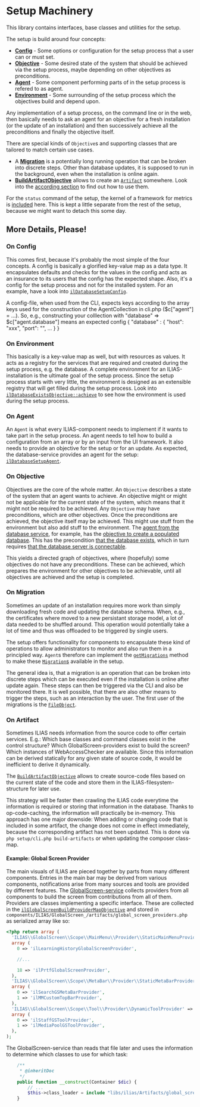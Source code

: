 # Setup Machinery

This library contains interfaces, base classes and utilities for the setup.

The setup is build around four concepts:

* [**Config**](./Config.php) - Some options or configuration for the setup process
that a user can or must set.
* [**Objective**](./Objective.php) - Some desired state of the system that should
be achieved via the setup process, maybe depending on other objectives as preconditions.
* [**Agent**](./Agent.php) - Some component performing parts of in the setup process
is refered to as agent.
* [**Environment**](./Environment.php) - Some surrounding of the setup process which
the objectives build and depend upon.

Any implementation of a setup process, on the command line or in the web, then
basically needs to ask an agent for an objective for a fresh installation (or the
update of an installation) and then successively achieve all the preconditions
and finally the objective itself.

There are special kinds of `Objective`s and supporting classes that are tailored to
match certain use cases.

* A [**Migration**](Migration.php) is a potentially long running operation that can be
broken into discrete steps. Other than database updates, it is supposed to run in the
background, even when the installation is online again.
* [**BuildArtifactObjective**](Objective/BuildArtifactObjective.php) allows to create an
[`Artifact`](./Artifact.php) somewhere. Look into the [according section](#on-artifacts)
to find out how to use them.

For the `status` command of the setup, the kernel of a framework for metrics is
[included](./Metrics/README.md) here. This is kept a little separate from the rest
of the setup, because we might want to detach this some day.


## More Details, Please!

### On Config

This comes first, because it's probably the most simple of the four concepts. A
config is basically a glorified key-value map as a data type. It encapsulates
defaults and checks for the values in the config and acts as an insurance to its
users that the config has the expected shape. Also, it's a config for the setup
process and not for the installed system. For an example, have a look into
[`ilDatabaseSetupConfig`](Services/Database/classes/Setup/class.ilDatabaseSetupConfig.php).

A config-file, when used from the CLI, expects keys according to the array keys used
for the construction of the AgentCollection in cli.php ($c["agent"] = ...).
So, e.g., constructing your colllection with "database" => $c["agent.database"] means
an expected config
{
  "database" : {
      "host": "xxx",
      "port": "",
      ...
  }
}


### On Environment

This basically is a key-value map as well, but with resources as values. It acts
as a registry for the services that are required and created during the setup
process, e.g. the database. A complete environment for an ILIAS-installation is
the ultimate goal of the setup process. Since the setup process starts with very
little, the environment is designed as an extensible registry that will get
filled during the setup process. Look into [`ilDatabaseExistsObjective::achieve`](Services/Database/classes/Setup/class.ilDatabaseExistsObjective.php)
to see how the environment is used during the setup process.


### On Agent

An `Agent` is what every ILIAS-component needs to implement if it wants to take
part in the setup process. An agent needs to tell how to build a configuration
from an array or by an input from the UI framework. It also needs to provide an
objective for the setup or for an update. As expected, the database-service
provides an agent for the setup: [`ilDatabaseSetupAgent`](Services/Database/classes/Setup/class.ilDatabaseSetupAgent.php).


### On Objective

Objectives are the core of the whole matter. An `Objective` describes a state of
the system that an agent wants to achieve. An objective might or might not be
applicable for the current state of the system, which means that it might not
be required to be achieved. Any `Objective` may have preconditions, which are
other objectives. Once the preconditions are achieved, the objective itself may
be achieved. This might use stuff from the environment but also add stuff to
the environment. The [agent from the database service](Services/Database/classes/Setup/class.ilDatabaseSetupAgent.php),
for example, has the [objective to create a populated database](Services/Database/classes/Setup/class.ilDatabasePopulatedObjective.php).
This has the precondition [that the database exists](Services/Database/classes/Setup/class.ilDatabaseExistsObjective.php),
which in turn requires [that the database server is connectable](Services/Database/classes/Setup/class.ilDatabaseExistsObjective.php).

This yields a directed graph of objectives, where (hopefully) some objectives do
not have any preconditions. These can be achieved, which prepares the environment
for other objectives to be achievable, until all objectives are achieved and the
setup is completed.


### On Migration

Sometimes an update of an installation requires more work than simply downloading
fresh code and updating the database schema. When, e.g., the certificates where
moved to a new persistant storage model, a lot of data needed to be shuffled around.
This operation would potentially take a lot of time and thus was offloaded to be
triggered by single users.

The setup offers functionality for components to encapsulate these kind of operations
to allow administrators to monitor and also run them in a principled way. `Agent`s
therefore can implement the [`getMigrations`](`src/Setup/Agent.php#L82`) method to
make these [`Migration`s](src/Setup/Migration.php) available in the setup.

The general idea is, that a migration is an operation that can be broken into discrete
steps which can be executed even if the installation is online after update again.
These steps can then be triggered via the CLI and also be monitored there. It is well
possible, that there are also other means to trigger the steps, such as an interaction
by the user. The first user of the migrations is the [`FileObject`](Modules/File/classes/Setup/class.ilFileObjectToStorageMigration.php).


### On Artifact

Sometimes ILIAS needs information from the source code to offer certain services.
E.g.: Which base classes and command classes exist in the control structure?
Which GlobalScreen-providers exist to build the screen? Which instances of
WebAccessChecker are available. Since this information can be derived statically
for any given state of source code, it would be inefficient to derive it dynamically.

The [`BuildArtifactObjective`](Objective/BuildArtifactObjective.php) allows to create source-code
files based on the current state of the code and store them in the ILIAS-filesystem-
structure for later use.

This strategy will be faster then crawling the ILIAS code everytime the information
is required or storing that information in the database. Thanks to op-code-caching,
the information will practically be in-memory. This approach has one major downside:
When adding or changing code that is included in some artifact, the change does
not come in effect immediately, because the corresponding artifact has not been
updated. This is done via `php setup/cli.php build-artifacts` or when updating
the composer class-map.


#### Example: Global Screen Provider

The main visuals of ILIAS are pieced together by parts from many different components.
Entries in the main bar may be derived from various components, notifications arise
from many sources and tools are provided by different features. The [GlobalScreen-service](../../components/ILIAS/GlobalScreen_)
collects providers from all components to build the screen from contributions from
all of them. Providers are classes implementing a specific interface. These are
collected in the [`ilGlobalScreenBuildProviderMapObjective`](../../components/ILIAS/GlobalScreen_/classes/Setup/class.ilGlobalScreenBuildProviderMapObjective.php)
and stored in `components/ILIAS/GlobalScreen_/artifacts/global_screen_providers.php` as
serialized array like so:

```php
<?php return array (
  'ILIAS\\GlobalScreen\\Scope\\MainMenu\\Provider\\StaticMainMenuProvider' =>
  array (
    0 => 'ilLearningHistoryGlobalScreenProvider',

	//...

    18 => 'ilPrtfGlobalScreenProvider',
  ),
  'ILIAS\\GlobalScreen\\Scope\\MetaBar\\Provider\\StaticMetaBarProvider' =>
  array (
    0 => 'ilSearchGSMetaBarProvider',
    1 => 'ilMMCustomTopBarProvider',
  ),
  'ILIAS\\GlobalScreen\\Scope\\Tool\\Provider\\DynamicToolProvider' =>
  array (
    0 => 'ilStaffGSToolProvider',
    1 => 'ilMediaPoolGSToolProvider',
  ),
);
```

The GlobalScreen-service than reads that file later and uses the information to
determine which classes to use for which task:

```php
	/**
	 * @inheritDoc
	 */
	public function __construct(Container $dic) {
		// ...
		$this->class_loader = include "libs/ilias/Artifacts/global_screen_providers.php";
	}
```
